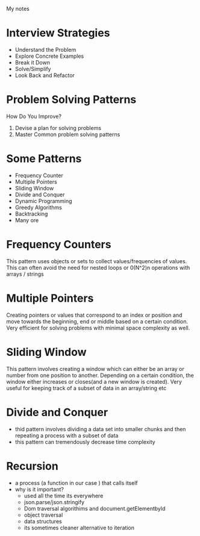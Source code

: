 My notes

# Interview Strategies 
- Understand the Problem
- Explore Concrete Examples
- Break it Down
- Solve/Simplify
- Look Back and Refactor 

# Problem Solving Patterns

How Do You Improve? 
1) Devise a plan for solving problems
2) Master Common problem solving patterns

# Some Patterns
- Frequency Counter
- Multiple Pointers 
- Sliding Window
- Divide and Conquer 
- Dynamic Programming
- Greedy Algorithms 
- Backtracking
- Many ore


# Frequency Counters
This pattern uses objects or sets to collect values/frequencies of values.
This can often avoid the need for nested loops or 0(N^2)n operations with arrays / strings

# Multiple Pointers
Creating pointers or values that correspond to an index or position and move towards the beginning, end or middle based on a certain condition. Very efficient for solving problems with minimal space complexity as well.

# Sliding Window
This pattern involves creating a window which can either be an array or number from one position to another. Depending on a certain condition, the window either increases or closes(and a new window is created).
Very useful for keeping track of a subset of data in an array/string etc

# Divide and Conquer
- thid pattern involves dividing a data set into smaller chunks and then repeating a process with a subset of data
- this pattern can tremendously decrease time complexity

# Recursion 
- a process (a function in our case ) that calls itself 
- why is it important?
    - used all the time its everywhere
    - json.parse/json.stringify
    - Dom traversal algorithims and document.getElementbyld
    - object traversal 
    - data structures
    - its sometimes cleaner alternative to iteration